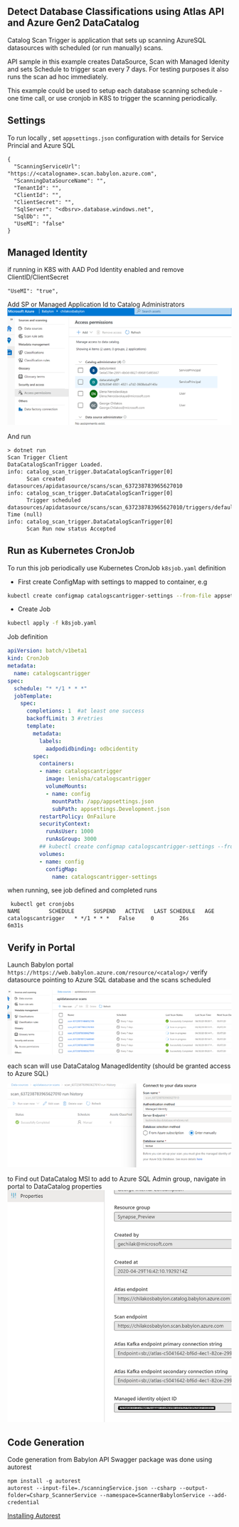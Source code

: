 ## Detect Database Classifications using Atlas API and Azure Gen2 DataCatalog

Catalog Scan Trigger is application that sets up scanning AzureSQL datasources with scheduled (or run manually) scans.

API sample in this example creates DataSource, Scan with Managed Idenity and sets Schedule to trigger scan every 7 days.
For testing purposes it also runs the scan ad hoc immediately.

This example could be used to setup each database scanning schedule - one time call, or use cronjob in K8S to trigger the scanning periodically.

## Settings

To run locally , set `appsettings.json` configuration with details for Service Princial and Azure SQL
```
{
  "ScanningServiceUrl": "https://<catalogname>.scan.babylon.azure.com",
  "ScanningDataSourceName": "",
  "TenantId": "",
  "ClientId": "",
  "ClientSecret": "",
  "SqlServer": "<dbsrv>.database.windows.net",
  "SqlDb": "",
  "UseMI": "false"
}
```

## Managed Identity
if running in K8S with AAD Pod Identity enabled and remove ClientID/ClientSecret

```
"UseMI": "true",
```

Add SP  or Managed Application Id to Catalog Administrators
![docs](./docs/sp.png)



And run

```
> dotnet run 
Scan Trigger Client
DataCatalogScanTrigger Loaded.
info: catalog_scan_trigger.DataCatalogScanTrigger[0]
      Scan created datasources/apidatasource/scans/scan_637238783965627010
info: catalog_scan_trigger.DataCatalogScanTrigger[0]
      Trigger scheduled datasources/apidatasource/scans/scan_637238783965627010/triggers/default Time (null)
info: catalog_scan_trigger.DataCatalogScanTrigger[0]
      Scan Run now status Accepted
```

## Run as Kubernetes CronJob
To run this job periodically use Kubernetes CronJob  `k8sjob.yaml` definition

- First create ConfigMap with settings to mapped to container, e.g

```sh
kubectl create configmap catalogscantrigger-settings --from-file appsettings.Development.json
```

- Create Job
```sh
kubectl apply -f k8sjob.yaml
```

Job definition

```yaml
apiVersion: batch/v1beta1
kind: CronJob
metadata:
  name: catalogscantrigger
spec:
  schedule: "* */1 * * *"
  jobTemplate:
    spec:
      completions: 1  #at least one success
      backoffLimit: 3 #retries
      template:
        metadata:
          labels:
            aadpodidbinding: odbcidentity
        spec:
          containers:
          - name: catalogscantrigger
            image: lenisha/catalogscantrigger
            volumeMounts:
            - name: config
              mountPath: /app/appsettings.json
              subPath: appsettings.Development.json
          restartPolicy: OnFailure
          securityContext:
            runAsUser: 1000
            runAsGroup: 3000
          ## kubectl create configmap catalogscantrigger-settings --from-file appsettings.Development.json
          volumes:
          - name: config 
            configMap:
              name: catalogscantrigger-settings   
```

when running, see job defined and completed runs
```
 kubectl get cronjobs
NAME         SCHEDULE      SUSPEND   ACTIVE   LAST SCHEDULE   AGE
catalogscantrigger   * */1 * * *   False     0        26s             6m31s
```

## Verify in Portal

Launch Babylon portal `https://https://web.babylon.azure.com/resource/<catalog>/`  verify datasource pointing to Azure SQL database
and the scans scheduled

![docs](./docs/scans.png)

each scan will use DataCatalog ManagedIdentity (should be granted access to Azure SQL) 

![docs](./docs/scanMI.png)

to Find out DataCatalog MSI to add to Azure SQL Admin group, navigate in portal to DataCatalog properties
![docs](./docs/CatalogMI.png)



## Code Generation

Code generation from Babylon API Swagger package was done using autorest

```
npm install -g autorest
autorest --input-file=./scanningService.json --csharp --output-folder=Csharp_ScannerService --namespace=ScannerBabylonService --add-credential

```

[Installing Autorest](https://github.com/Azure/autorest/blob/master/docs/installing-autorest.md)